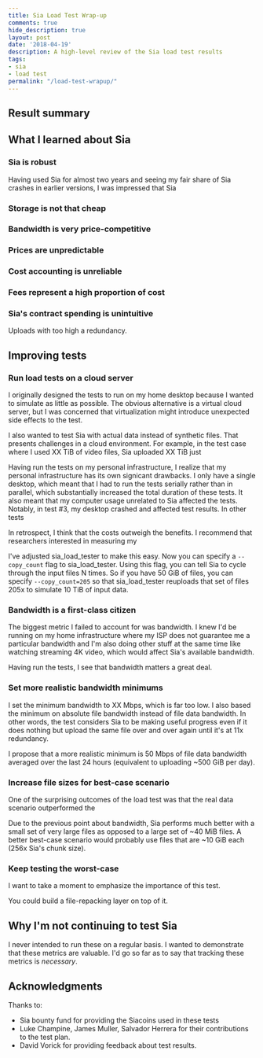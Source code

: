```yaml
---
title: Sia Load Test Wrap-up
comments: true
hide_description: true
layout: post
date: '2018-04-19'
description: A high-level review of the Sia load test results
tags:
- sia
- load test
permalink: "/load-test-wrapup/"
---
```


## Result summary

## What I learned about Sia

### Sia is robust

Having used Sia for almost two years and seeing my fair share of Sia crashes in earlier versions, I was impressed that Sia 

### Storage is not that cheap

### Bandwidth is very price-competitive

### Prices are unpredictable

### Cost accounting is unreliable

### Fees represent a high proportion of cost

### Sia's contract spending is unintuitive

Uploads with too high a redundancy.

## Improving tests

### Run load tests on a cloud server

I originally designed the tests to run on my home desktop because I wanted to simulate as little as possible. The obvious alternative is a virtual cloud server, but I was concerned that virtualization might introduce unexpected side effects to the test. 

I also wanted to test Sia with actual data instead of synthetic files. That presents challenges in a cloud environment. For example, in the test case where I used XX TiB of video files, Sia uploaded XX TiB just 

Having run the tests on my personal infrastructure, I realize that my personal infrastructure has its own signicant drawbacks. I only have a single desktop, which meant that I had to run the tests serially rather than in parallel, which substantially increased the total duration of these tests. It also meant that my computer usage unrelated to Sia affected the tests. Notably, in test #3, my desktop crashed and affected test results. In other tests

In retrospect, I think that the costs outweigh the benefits. I recommend that researchers interested in measuring my 

I've adjusted sia_load_tester to make this easy. Now you can specify a `--copy_count` flag to sia_load_tester. Using this flag, you can tell Sia to cycle through the input files N times. So if you have 50 GiB of files, you can specify `--copy_count=205` so that sia_load_tester reuploads that set of files 205x to simulate 10 TiB of input data.

### Bandwidth is a first-class citizen

The biggest metric I failed to account for was bandwidth. I knew I'd be running on my home infrastructure where my ISP does not guarantee me a particular bandwidth and I'm also doing other stuff at the same time like watching streaming 4K video, which would affect Sia's available bandwidth.

Having run the tests, I see that bandwidth matters a great deal.

### Set more realistic bandwidth minimums

I set the minimum bandwidth to XX Mbps, which is far too low. I also based the minimum on absolute file bandwidth instead of file data bandwidth. In other words, the test considers Sia to be making useful progress even if it does nothing but upload the same file over and over again until it's at 11x redundancy.

I propose that a more realistic minimum is 50 Mbps of file data bandwidth averaged over the last 24 hours (equivalent to uploading ~500 GiB per day).

### Increase  file sizes for best-case scenario

One of the surprising outcomes of the load test was that the real data scenario outperformed the 

Due to the previous point about bandwidth, Sia performs much better with a small set of very large files as opposed to a large set of ~40 MiB files. A better best-case scenario would probably use files that are ~10 GiB each (256x Sia's chunk size).

### Keep testing the worst-case

I want to take a moment to emphasize the importance of this test.

You could build a file-repacking layer on top of it.

## Why I'm not continuing to test Sia

I never intended to run these on a regular basis. I wanted to demonstrate that these metrics are valuable. I'd go so far as to say that tracking these metrics is *necessary*.

## Acknowledgments

Thanks to:

* Sia bounty fund for providing the Siacoins used in these tests
* Luke Champine, James Muller, Salvador Herrera for their contributions to the test plan.
* David Vorick for providing feedback about test results.